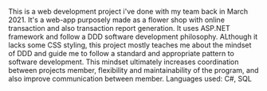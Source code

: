This is a web development project i've done with my team back in March 2021.
It's a web-app purposely made as a flower shop with online transaction and also transaction report generation.
It uses ASP.NET framework and follow a DDD software development philosophy.
ALthough it lacks some CSS styling, this project mostly teaches me about the mindset of DDD and guide me to follow a standard and appropriate pattern to software development. This mindset ultimately increases coordination between projects member, flexibility and maintainability of the program, and also improve communication between member.
Languages used: C#, SQL